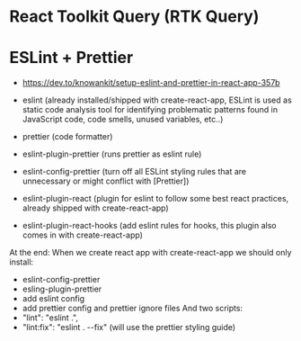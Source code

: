 # React Toolkit Query (RTK Query)

# ESLint + Prettier

- https://dev.to/knowankit/setup-eslint-and-prettier-in-react-app-357b

- eslint (already installed/shipped with create-react-app, ESLint is used as static code analysis tool for identifying problematic patterns found in JavaScript code, code smells, unused variables, etc..)

- prettier (code formatter)

- eslint-plugin-prettier (runs prettier as eslint rule)

- eslint-config-prettier (turn off all ESLint styling rules that are unnecessary or might conflict with [Prettier])

- eslint-plugin-react (plugin for eslint to follow some best react practices, already shipped with create-react-app)

- eslint-plugin-react-hooks (add eslint rules for hooks, this plugin also comes in with create-react-app)

At the end:
When we create react app with create-react-app we should only install:

- eslint-config-prettier
- esling-plugin-prettier
- add eslint config
- add prettier config and prettier ignore files
  And two scripts:
- "lint": "eslint .",
- "lint:fix": "eslint . --fix" (will use the prettier styling guide)
